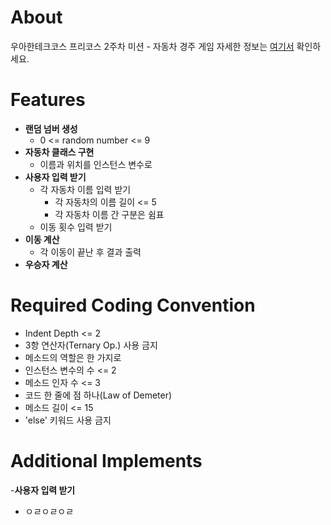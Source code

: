 # About
우아한테크코스 프리코스 2주차 미션 - 자동차 경주 게임
자세한 정보는 [여기서](https://github.com/woowacourse) 확인하세요.

# Features
- **랜덤 넘버 생성**
  - 0 <= random number <= 9
- **자동차 클래스 구현**
  - 이름과 위치를 인스턴스 변수로
- **사용자 입력 받기**
  - 각 자동차 이름 입력 받기 
    - 각 자동차의 이름 길이 <= 5
    - 각 자동차 이름 간 구분은 쉼표
  - 이동 횟수 입력 받기 
- **이동 계산**
  - 각 이동이 끝난 후 결과 출력
- **우승자 계산**



# Required Coding Convention
- Indent Depth <= 2
- 3항 연산자(Ternary Op.) 사용 금지
- 메소드의 역할은 한 가지로
- 인스턴스 변수의 수 <= 2
- 메소드 인자 수 <= 3
- 코드 한 줄에 점 하나(Law of Demeter)
- 메소드 길이 <= 15
- 'else' 키워드 사용 금지

# Additional Implements
-**사용자 입력 받기**
  - ㅇㄹㅇㄹㅇㄹ
